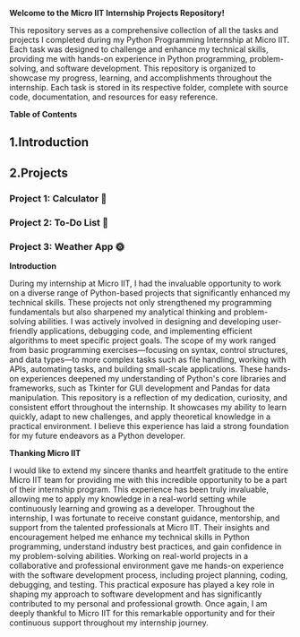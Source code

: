**Welcome to the Micro IIT  Internship Projects Repository!**

This repository serves as a comprehensive collection of all the tasks and projects I completed during my Python Programming Internship at Micro IIT. Each task was designed to challenge and enhance my technical skills, providing me with hands-on experience in Python programming, problem-solving, and software development. This repository is organized to showcase my progress, learning, and accomplishments throughout the internship. Each task is stored in its respective folder, complete with source code, documentation, and resources for easy reference.

**Table of Contents**


## 1.Introduction

## 2.Projects

### Project 1: Calculator 🧮

### Project 2: To-Do List 📝

### Project 3: Weather App 🌞

**Introduction**


During my internship at Micro IIT, I had the invaluable opportunity to work on a diverse range of Python-based projects that significantly enhanced my technical skills. These projects not only strengthened my programming fundamentals but also sharpened my analytical thinking and problem-solving abilities. I was actively involved in designing and developing user-friendly applications, debugging code, and implementing efficient algorithms to meet specific project goals.
The scope of my work ranged from basic programming exercises—focusing on syntax, control structures, and data types—to more complex tasks such as file handling, working with APIs, automating tasks, and building small-scale applications. These hands-on experiences deepened my understanding of Python's core libraries and frameworks, such as Tkinter for GUI development and Pandas for data manipulation.
This repository is a reflection of my dedication, curiosity, and consistent effort throughout the internship. It showcases my ability to learn quickly, adapt to new challenges, and apply theoretical knowledge in a practical environment. I believe this experience has laid a strong foundation for my future endeavors as a Python developer.

**Thanking Micro IIT**


I would like to extend my sincere thanks and heartfelt gratitude to the entire Micro IIT team for providing me with this incredible opportunity to be a part of their internship program. This experience has been truly invaluable, allowing me to apply my knowledge in a real-world setting while continuously learning and growing as a developer.
Throughout the internship, I was fortunate to receive constant guidance, mentorship, and support from the talented professionals at Micro IIT. Their insights and encouragement helped me enhance my technical skills in Python programming, understand industry best practices, and gain confidence in my problem-solving abilities.
Working on real-world projects in a collaborative and professional environment gave me hands-on experience with the software development process, including project planning, coding, debugging, and testing. This practical exposure has played a key role in shaping my approach to software development and has significantly contributed to my personal and professional growth.
Once again, I am deeply thankful to Micro IIT for this remarkable opportunity and for their continuous support throughout my internship journey.

